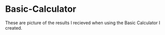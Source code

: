 # Basic-Calculator

These are picture of the results I recieved when using the Basic Calculator I created. 

